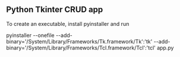## Python Tkinter CRUD app

To create an executable, install pyinstaller and run

pyinstaller --onefile --add-binary='/System/Library/Frameworks/Tk.framework/Tk':'tk' --add-binary='/System/Library/Frameworks/Tcl.framework/Tcl':'tcl' app.py
